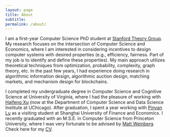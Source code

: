 ```yaml
---
layout: page
title: About
subtitle:
permalink: /about/
---
```


I am a first-year Computer Science PhD student at [Stanford Theory Group](https://theory.stanford.edu/main/index.shtml). My research focuses on the intersection of Computer Science and Economics, where I am interested in considering incentives to design computer systems with desired properties (e.g., efficiency, fairness. Part of my job is to identify and define these properties). My main approach utilizes theoretical techniques from optimization, probability, complexity, graph theory, etc. In the past few years, I had experience doing research in algorithmic information design, algorithmic auction design, matching markets, and mechanism design for blockchains.

I completed my undergraduate degree in Computer Science and Cognitive Science at University of Virginia, where I had the pleasure of working with [Haifeng Xu](https://www.haifeng-xu.com/) (now at the Department of Computer Science and Data Science Institute at UChicago). After graduation, I spent a year working with [Pinyan Lu](http://pinyanlu.com/) as a visiting student at Shanghai University of Finance and Economics. I recently graduated with an M.S.E. in Computer Science from Princeton University, where I was very fortunate to be advised by [Matt Weinberg](https://www.cs.princeton.edu/~smattw/).  Check here for my [CV]({{site.url}}/assets/files/Chenghan%20Zhou-CV.pdf).
